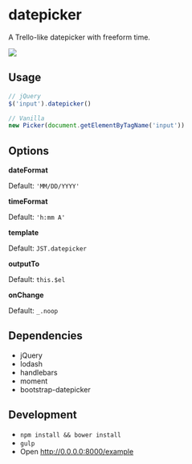 # datepicker

A Trello-like datepicker with freeform time.

![](http://cl.ly/image/0r0w001L3a0o/datepicker.mov.gif)

## Usage

```javascript
// jQuery
$('input').datepicker()

// Vanilla
new Picker(document.getElementByTagName('input'))
```

## Options

**dateFormat**

Default: `'MM/DD/YYYY'`

**timeFormat**

Default: `'h:mm A'`

**template**

Default: `JST.datepicker`

**outputTo**

Default: `this.$el`

**onChange**

Default: `_.noop`

## Dependencies

* jQuery
* lodash
* handlebars
* moment
* bootstrap-datepicker

## Development

* `npm install && bower install`
* `gulp`
* Open http://0.0.0.0:8000/example
